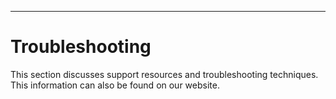 ___
# Troubleshooting

This section discusses support resources and troubleshooting techniques. This information can also be found on our website.

